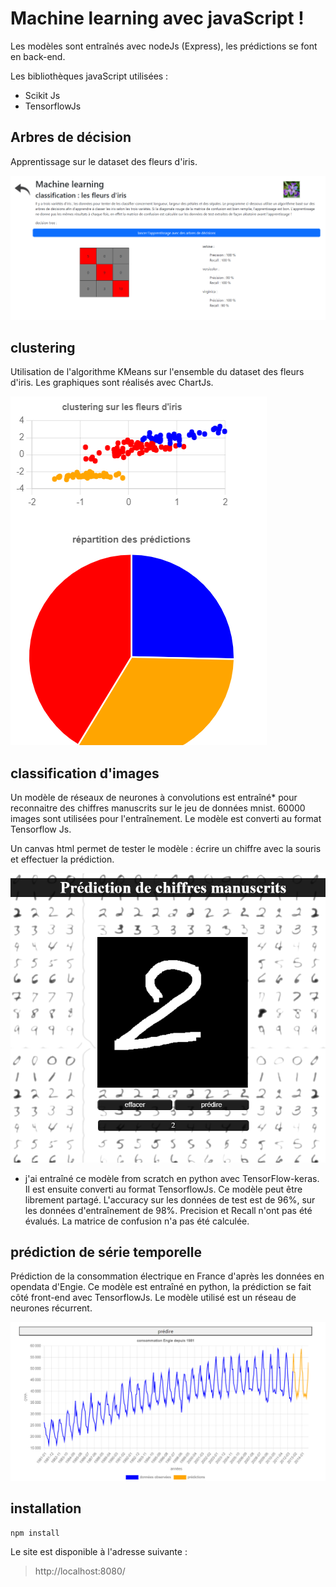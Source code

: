 # Machine learning avec javaScript ! 

Les modèles sont entraînés avec nodeJs (Express), les prédictions se font en back-end.  

Les bibliothèques javaScript utilisées : 
- Scikit Js 
- TensorflowJs

## Arbres de décision

Apprentissage sur le dataset des fleurs d'iris. 

![tree](./public/images/treePage.png)

## clustering  

Utilisation de l'algorithme KMeans sur l'ensemble du dataset des fleurs d'iris. Les graphiques sont réalisés avec ChartJs.

![cluster](./public/images/clusterPage.png)

## classification d'images  

Un modèle de réseaux de neurones à convolutions est entraîné* pour reconnaitre des chiffres manuscrits sur
le jeu de données mnist. 60000 images sont utilisées pour l'entraînement. Le modèle est converti au format Tensorflow Js.   

Un canvas html permet de tester le modèle : écrire un chiffre avec la souris et effectuer la prédiction.   

![digit](./public/images/digits.png)

* j'ai entraîné ce modèle from scratch en python avec TensorFlow-keras. Il est ensuite converti au format TensorflowJs. Ce modèle peut être librement partagé. L'accuracy sur les données de test est de 96%, sur les données d'entraînement de 98%. Precision et Recall n'ont pas été évalués. La matrice de confusion n'a pas été calculée.  


## prédiction de série temporelle

Prédiction de la consommation électrique en France d'après les données en opendata d'Engie. Ce modèle est entraîné en python, la prédiction se fait côté front-end avec TensorflowJs. Le modèle utilisé est un réseau de neurones récurrent.

![digit](./public/images/engieGraph.png)



## installation  

``` bash
npm install
```

Le site est disponible à l'adresse suivante :

> http://localhost:8080/



